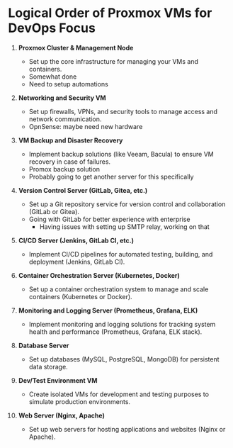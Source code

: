 # Logical Order of Proxmox VMs for DevOps Focus

1. **Proxmox Cluster & Management Node**
   - Set up the core infrastructure for managing your VMs and containers.
   - Somewhat done
   - Need to setup automations

2. **Networking and Security VM**
   - Set up firewalls, VPNs, and security tools to manage access and network communication.
   - OpnSense: maybe need new hardware

3. **VM Backup and Disaster Recovery**
   - Implement backup solutions (like Veeam, Bacula) to ensure VM recovery in case of failures.
   - Promox backup solution
   - Probably going to get another server for this specifically

4. **Version Control Server (GitLab, Gitea, etc.)**
   - Set up a Git repository service for version control and collaboration (GitLab or Gitea).
   - Going with GitLab for better experience with enterprise
      + Having issues with setting up SMTP relay, working on that 
   

5. **CI/CD Server (Jenkins, GitLab CI, etc.)**
   - Implement CI/CD pipelines for automated testing, building, and deployment (Jenkins, GitLab CI).

6. **Container Orchestration Server (Kubernetes, Docker)**
   - Set up a container orchestration system to manage and scale containers (Kubernetes or Docker).

7. **Monitoring and Logging Server (Prometheus, Grafana, ELK)**
   - Implement monitoring and logging solutions for tracking system health and performance (Prometheus, Grafana, ELK stack).

8. **Database Server**
   - Set up databases (MySQL, PostgreSQL, MongoDB) for persistent data storage.

9. **Dev/Test Environment VM**
   - Create isolated VMs for development and testing purposes to simulate production environments.

10. **Web Server (Nginx, Apache)**
    - Set up web servers for hosting applications and websites (Nginx or Apache).
